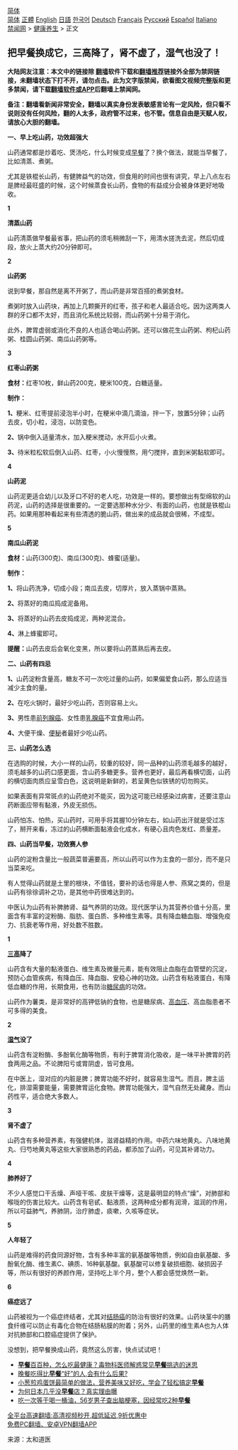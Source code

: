  <!-- 面包屑导航 --> <div class="breadcrumb"><!-- GTranslate: https://gtranslate.io/ -->  <div class="switcher notranslate">  <div class="selected">  <a href="#" onclick="return false;"> 简体</a>  </div>  <div class="option">  <a href="https://www.bannedbook.org" onclick="doGTranslate('zh-CN|zh-CN');jQuery('div.switcher div.selected a').html(jQuery(this).html());return false;" title="简体中文" class="nturl selected"> 简体</a>  <a href="https://www.bannedbook.org/zh-tw/" onclick="doGTranslate('zh-CN|zh-TW');jQuery('div.switcher div.selected a').html(jQuery(this).html());return false;" title="繁體中文" class="nturl"> 正體</a>  <a href="https://www.bannedbook.org/en/" onclick="doGTranslate('zh-CN|en');jQuery('div.switcher div.selected a').html(jQuery(this).html());return false;" title="English" class="nturl"> English</a>  <a href="https://www.bannedbook.org/ja/" onclick="doGTranslate('zh-CN|ja');jQuery('div.switcher div.selected a').html(jQuery(this).html());return false;" title="日本語" class="nturl"> 日語</a>  <a href="https://www.bannedbook.org/ko/" onclick="doGTranslate('zh-CN|ko');jQuery('div.switcher div.selected a').html(jQuery(this).html());return false;" title="한국어" class="nturl"> 한국어</a>  <a href="https://www.bannedbook.org/de/" onclick="doGTranslate('zh-CN|de');jQuery('div.switcher div.selected a').html(jQuery(this).html());return false;" title="Deutsch" class="nturl"> Deutsch</a>  <a href="https://www.bannedbook.org/fr/" onclick="doGTranslate('zh-CN|fr');jQuery('div.switcher div.selected a').html(jQuery(this).html());return false;" title="Français" class="nturl"> Français</a>  <a href="https://www.bannedbook.org/ru/" onclick="doGTranslate('zh-CN|ru');jQuery('div.switcher div.selected a').html(jQuery(this).html());return false;" title="Русский" class="nturl"> Русский</a>  <a href="https://www.bannedbook.org/es/" onclick="doGTranslate('zh-CN|es');jQuery('div.switcher div.selected a').html(jQuery(this).html());return false;" title="Español" class="nturl"> Español</a>  <a href="https://www.bannedbook.org/it/" onclick="doGTranslate('zh-CN|it');jQuery('div.switcher div.selected a').html(jQuery(this).html());return false;" title="Italiano" class="nturl"> Italiano</a>  </div>  </div>      <div class='breadcrumb-sub'><!-- Breadcrumb NavXT 6.3.0 --> <a href="https://www.bannedbook.org/" class="home">禁闻网</a> &gt; <a href="https://www.bannedbook.org/bnews/health/" class="category">健康养生</a> &gt; 正文</div></div><h2>把早餐换成它，三高降了，肾不虚了，湿气也没了！</h2> <p class="notice"><b>大陆网友注意：本文中的链接除 <a href="https://github.com/bannedbook/fanqiang" >翻墙</a>软件下载和<a href="https://github.com/killgcd/justmysocks/blob/master/README.md">翻墙推荐</a>链接外全部为禁网链接，未翻墙状态下打不开，请勿点击。此为文字版禁闻，欲看图文视频完整版和更多禁闻，请下载<a href="https://github.com/bannedbook/fanqiang">翻墙软件或APP</a>后翻墙上禁闻网。</p><p>备注：翻墙看新闻非常安全，翻墙以真实身份发表敏感言论有一定风险，但只看不说则没有任何风险，翻的人太多，政府管不过来，也不管。信息自由是天赋人权，请放心大胆的翻墙。</b></p>  <div class="entry"> <p id="conimg"><strong>一、早上吃山药，功效超强大</strong></p> <p>山药通常都是炒着吃、煲汤吃，什么时候变成<a href="https://www.bannedbook.org/bnews/tag/%E6%97%A9%E9%A4%90/" class="st_tag internal_tag" rel="tag" title="标签 早餐 下的日志">早餐</a>了？换个做法，就能当早餐了，比如清蒸、煮粥。</p> <p>尤其是铁棍长山药，有健脾益气的功效，但食用的时间也很有讲究，早上八点左右是脾经最旺盛的时候，这个时候蒸食长山药，食物的有益成分会被身体更好地吸收。</p> <p><strong>1</strong></p> <p><strong>清蒸山药</strong></p> <p>山药清蒸做早餐最省事，把山药的须毛稍微刮一下，用清水搓洗去泥，然后切成段，放火上蒸大约20分钟即可。</p> <p><strong>2</strong></p> <p><strong>山药粥</strong></p> <p>说到早餐，那自然是离不开粥了，而山药是非常百搭的煮粥食材。</p> <p>煮粥时放入山药块，再加上几颗撕开的红枣，孩子和老人最适合吃。因为这两类人群的牙口都不太好，而且消化系统比较弱，而山药粥十分易于消化。</p> <p>此外，脾胃虚弱或消化不良的人也适合喝山药粥。还可以做花生山药粥、枸杞山药粥、桂圆山药粥、南瓜山药粥等。</p> <p><strong>3</strong></p> <p><strong>红枣山药粥</strong></p> <p><strong>食材：</strong>红枣10枚，鲜山药200克，粳米100克，白糖适量。</p> <p><strong>制作：</strong></p> <p><strong>1、</strong>粳米、红枣提前浸泡半小时，在粳米中滴几滴油，拌一下，放置5分钟；山药去皮，切小粒，浸泡，以防变色。</p>  <p><strong>2、</strong>锅中倒入适量清水，加入粳米搅动，水开后小火煮。</p> <p><strong>3、</strong>待米粒松软后倒入山药、红枣，小火慢慢熬，用勺搅拌，直到米粥黏软即可。</p> <p><strong>4</strong></p> <p><strong>山药泥</strong></p> <p>山药泥更适合幼儿以及牙口不好的老人吃，功效是一样的。要想做出有型绵软的山药泥，山药的选择是很重要的。一定要选那种水分少、有面的山药，也就是铁棍山药。如果用那种看起来有些清透的脆山药，做出来的成品就会很稀，不成型。</p> <p><strong>5</strong></p> <p><strong>南瓜山药泥</strong></p> <p><strong>食材：</strong>山药(300克)、南瓜(300克)、蜂蜜(适量)。</p> <p><strong>制作：</strong></p> <p><strong>1、</strong>将山药洗净，切成小段；南瓜去皮，切厚片，放入蒸锅中蒸熟。</p> <p><strong>2、</strong>将蒸好的南瓜捣成泥备用。</p> <p><strong>3、</strong>将蒸好的山药去皮捣成泥，两种泥混合。</p> <p><strong>4、</strong>淋上蜂蜜即可。</p> <p><strong>提醒：</strong>山药去皮后会氧化变黑，所以要将山药蒸熟后再去皮。</p> <p><strong>二、山药有四忌</strong></p> <p><strong>1、</strong>山药淀粉含量高，糖友不可一次吃过量的山药，如果偏爱食山药，那么应适当减少主食的量。</p>  <p><strong>2、</strong>在吃火锅时，最好少吃山药，否则容易上火。</p> <p><strong>3、</strong>男性患<a href="https://www.bannedbook.org/bnews/tag/%E5%89%8D%E5%88%97%E8%85%BA%E7%99%8C/" class="st_tag internal_tag" rel="tag" title="标签 前列腺癌 下的日志">前列腺癌</a>、女性患<a href="https://www.bannedbook.org/bnews/tag/%E4%B9%B3%E8%85%BA%E7%99%8C/" class="st_tag internal_tag" rel="tag" title="标签 乳腺癌 下的日志">乳腺癌</a>不宜食用山药。</p> <p><strong>4、</strong>大便干燥、<a href="https://www.bannedbook.org/bnews/tag/%e4%be%bf%e7%a7%98/" class="st_tag internal_tag" rel="tag" title="标签 便秘 下的日志">便秘</a>者最好少吃山药。</p> <p><strong>三、山药怎么选</strong></p> <p>在选购的时候，大小一样的山药，较重的较好，同一品种的山药须毛越多的越好，须毛越多的山药口感更面，含山药多糖更多。营养也更好，最后再看横切面，山药的横切面肉质应呈雪白色，这说明是新鲜的，若呈黄色似铁锈的切勿购买。</p> <p>如果表面有异常斑点的山药绝对不能买，因为这可能已经感染过病害，还要注意山药断面应带有黏液，外皮无损伤。</p> <p>山药怕冻、怕热，买山药时，可用手将其握10分钟左右，如山药出汗就是受过冻了，掰开来看，冻过的山药横断面黏液会化成水，有硬心且肉色发红、质量差。</p> <p><strong>四、山药当早餐，功效赛人参</strong></p> <p>山药的淀粉含量比一般蔬菜普遍要高，所以山药可以作为主食的一部分，而不是只当菜来吃。</p> <p>有人觉得山药就是土里的根块，不值钱，要补的话也得是人参、燕窝之类的，但是山药有徐徐调补之功，是其他中药很难达到的。</p> <p>中医认为山药有补脾肺肾、益气养阴的功效。现代医学认为其营养价值十分高，里面含有丰富的淀粉酶、脂肪、蛋白质、多种维生素等。具有降血糖血脂、增强免疫力、抗衰老等作用，好处数不胜数。</p> <p><strong>1</strong></p> <p><strong><a href="https://www.bannedbook.org/bnews/tag/%E4%B8%89%E9%AB%98/" class="st_tag internal_tag" rel="tag" title="标签 三高 下的日志">三高</a>降了</strong></p> <p>山药含有大量的黏液蛋白、维生素及微量元素，能有效阻止血脂在血管壁的沉淀，预防心血管疾病，有降血压、降血脂、安稳心神的功效。山药含有粘液蛋白，有降低血糖的作用，长期食用，也有防治<a href="https://www.bannedbook.org/bnews/tag/%e7%b3%96%e5%b0%bf%e7%97%85/" class="st_tag internal_tag" rel="tag" title="标签 糖尿病 下的日志">糖尿病</a>的功效。</p> <p>山药作为薯类，是非常好的高钾低钠的食物，也是糖尿病、<a href="https://www.bannedbook.org/bnews/tag/%e9%ab%98%e8%a1%80%e5%8e%8b/" class="st_tag internal_tag" rel="tag" title="标签 高血压 下的日志">高血压</a>、高血脂患者不可多得的美食。</p> <p><strong>2</strong></p>  <p><strong><a href="https://www.bannedbook.org/bnews/tag/%E6%B9%BF%E6%B0%94/" class="st_tag internal_tag" rel="tag" title="标签 湿气 下的日志">湿气</a>没了</strong></p> <p>山药含有淀粉酶、多酚氧化酶等物质，有利于脾胃消化吸收，是一味平补脾胃的药食两用之品。不论脾阳亏或胃阴虚，皆可食用。</p> <p>在中医上，湿对应的内脏是脾；脾胃功能不好时，就容易生湿气。而且，脾主运化，排湿需要能量，需要脾胃运化食物。脾胃功能强大，湿气自然无处藏身。而山药性平，适合绝大多数人。</p> <p><strong>3</strong></p> <p><strong>肾不虚了</strong></p> <p>山药含有多种营养素，有强健机体，滋肾益精的作用。中药六味地黄丸、八味地黄丸、归芍地黄丸等这些大家很熟悉的药品，都添加了山药，可见其补肾功力。</p> <p><strong>4</strong></p> <p><strong>肺养好了</strong></p> <p>不少人感觉口干舌燥、声哑干咳、皮肤干燥等，这是最明显的特点“燥”，对肺部和喉咙的伤害比较大。山药含有皂甙、黏液质，这两种成分都有润滑，滋润的作用，所以可益肺气，养肺阴，治疗肺虚，痰嗽，久咳等症状。</p> <p><strong>5</strong></p> <p><strong>人年轻了</strong></p> <p>山药是难得的药食同源好物，含有多种丰富的氨基酸等物质，例如自由氨基酸、多酚氧化酶、维生素C、碘质、16种氨基酸。氨基酸可以修复破损细胞、破损因子等，所以有很好的养颜作用，坚持吃上半个月，整个人都会感觉焕然一新。</p> <p><strong>6</strong></p> <p><strong>癌症远了</strong></p> <p>山药被视为一个癌症终结者，尤其对<a href="https://www.bannedbook.org/bnews/tag/%E7%BB%93%E8%82%A0%E7%99%8C/" class="st_tag internal_tag" rel="tag" title="标签 结肠癌 下的日志">结肠癌</a>的防治有很好的效果。山药块茎中的膳食纤维可以防止有毒化合物在结肠粘膜的附着；另外，山药里的维生素A也为人体对抗肺部和口腔癌症提供了保护。</p> <p>没想到，把早餐换成山药，竟然这么厉害，快点试试吧！</p>  <ul class='op-related-articles' title='相关阅读'> <li><a href='https://www.bannedbook.org/bnews/health/20210825/1612814.html' target='_blank'><b>早餐</b>百百种，怎么吃最健康？毒物科医师解惑常见<b>早餐</b>挑选的迷思</a></li> <li><a href='https://www.bannedbook.org/bnews/lifebaike/20210823/1611671.html' target='_blank'>晚餐吃得比<b>早餐</b>“好”的人,会有什么后果?</a></li> <li><a href='https://www.bannedbook.org/bnews/lifebaike/20210823/1611475.html' target='_blank'>小葱煎鸡蛋饼最简单的做法，营养美味又好吃，学会了轻松搞定<b>早餐</b></a></li> <li><a href='https://www.bannedbook.org/bnews/funmedia/20210818/1608340.html' target='_blank'>为何日本几乎没<b>早餐</b>店？真实理由曝</a></li> <li><a href='https://www.bannedbook.org/bnews/health/20210817/1607888.html' target='_blank'>吃一次等于喝一桶油，56岁男子查出脑梗塞，因经常吃2种<b>早餐</b></a></li> </ul> <p class="texttj"> <a href="https://github.com/bannedbook/fanqiang/wiki/V2ray%E6%9C%BA%E5%9C%BA" target="_blank">全平台高速翻墙:高清视频秒开,超低延迟,9折优惠中</a><br/> <a href="https://github.com/bannedbook/fanqiang/wiki/%E7%A6%81%E9%97%BB%E7%BD%91%E5%AE%89%E5%8D%93%E7%BF%BB%E5%A2%99%E6%96%B0%E9%97%BBAPP" target="_blank">免费PC翻墙、安卓VPN翻墙APP</a></p><p> 来源：太和道医 </p><a name='sharetosocial'></a>  <div style="margin-bottom:5px;padding-bottom:5px;clear:both"> <div id="archive-pix-1" class="banner-ads"> <!-- AuctionX Display platform tag START --> <div id="26318x728x90x621x_ADSLOT2" clicktrack="%%CLICK_URL_ESC%%"></div> <!-- AuctionX Display platform tag END --> </div> <div id="archive-pix-2" class="banner-ads"> <!-- AuctionX Display platform tag START --> <div id="26315x300x250x621x_ADSLOT2" clicktrack="%%CLICK_URL_ESC%%"></div> <!-- AuctionX Display platform tag END --> </div> </div>  <div id="archive-pix-1" class="banner-ads"> <!-- AuctionX Display platform tag START --> <div id="26318x728x90x621x_ADSLOT3" clicktrack="%%CLICK_URL_ESC%%"></div> <!-- AuctionX Display platform tag END --> </div> </div><!--END ENTRY--> 